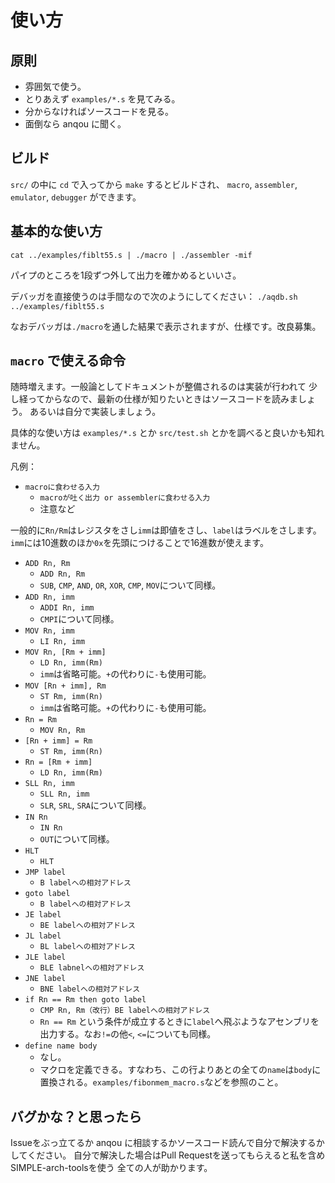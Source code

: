 # 使い方

## 原則

- 雰囲気で使う。
- とりあえず `examples/*.s` を見てみる。
- 分からなければソースコードを見る。
- 面倒なら anqou に聞く。

## ビルド

`src/` の中に `cd` で入ってから `make` するとビルドされ、
`macro`, `assembler`, `emulator`, `debugger` ができます。

## 基本的な使い方

`cat ../examples/fiblt55.s | ./macro | ./assembler -mif`

パイプのところを1段ずつ外して出力を確かめるといいさ。

デバッガを直接使うのは手間なので次のようにしてください： `./aqdb.sh ../examples/fiblt55.s`

なおデバッガは`./macro`を通した結果で表示されますが、仕様です。改良募集。

## `macro` で使える命令

随時増えます。一般論としてドキュメントが整備されるのは実装が行われて
少し経ってからなので、最新の仕様が知りたいときはソースコードを読みましょう。
あるいは自分で実装しましょう。

具体的な使い方は `examples/*.s` とか `src/test.sh` とかを調べると良いかも知れません。

凡例：

- `macroに食わせる入力`
    - `macroが吐く出力 or assemblerに食わせる入力`
    - 注意など

一般的に`Rn/Rm`はレジスタをさし`imm`は即値をさし、`label`はラベルをさします。
`imm`には10進数のほか`0x`を先頭につけることで16進数が使えます。

- `ADD Rn, Rm`
    - `ADD Rn, Rm`
    - `SUB`, `CMP`, `AND`, `OR`, `XOR`, `CMP`, `MOV`について同様。
- `ADD Rn, imm`
    - `ADDI Rn, imm`
    - `CMPI`について同様。
- `MOV Rn, imm`
    - `LI Rn, imm`
- `MOV Rn, [Rm + imm]`
    - `LD Rn, imm(Rm)`
    - `imm`は省略可能。`+`の代わりに`-`も使用可能。
- `MOV [Rn + imm], Rm`
    - `ST Rm, imm(Rn)`
    - `imm`は省略可能。`+`の代わりに`-`も使用可能。
- `Rn = Rm`
    - `MOV Rn, Rm`
- `[Rn + imm] = Rm`
    - `ST Rm, imm(Rn)`
- `Rn = [Rm + imm]`
    - `LD Rn, imm(Rm)`
- `SLL Rn, imm`
    - `SLL Rn, imm`
    - `SLR`, `SRL`, `SRA`について同様。
- `IN Rn`
    - `IN Rn`
    - `OUT`について同様。
- `HLT`
    - `HLT`
- `JMP label`
    - `B labelへの相対アドレス`
- `goto label`
    - `B labelへの相対アドレス`
- `JE label`
    - `BE labelへの相対アドレス`
- `JL label`
    - `BL labelへの相対アドレス`
- `JLE label`
    - `BLE labnelへの相対アドレス`
- `JNE label`
    - `BNE labelへの相対アドレス`
- `if Rn == Rm then goto label`
    - `CMP Rn, Rm（改行）BE labelへの相対アドレス`
    - `Rn == Rm` という条件が成立するときに`label`へ飛ぶようなアセンブリを出力する。なお`!=`の他`<`, `<=`についても同様。
- `define name body`
    - なし。
    - マクロを定義できる。すなわち、この行よりあとの全ての`name`は`body`に置換される。`examples/fibonmem_macro.s`などを参照のこと。

## バグかな？と思ったら

Issueをぶっ立てるか anqou に相談するかソースコード読んで自分で解決するかしてください。
自分で解決した場合はPull Requestを送ってもらえると私を含めSIMPLE-arch-toolsを使う
全ての人が助かります。
